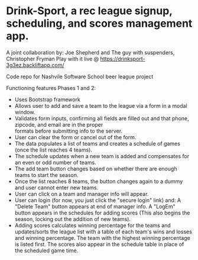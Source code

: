 Drink-Sport, a rec league signup, scheduling, and scores management app.
===========

A joint collaboration by:
Joe Shepherd
  and
The guy with suspenders, Christopher Fryman
Play with it live @ https://drinksport-3g3ez.backliftapp.com/

Code repo for Nashvile Software School beer league project

Functioning features 
Phases 1 and 2:
- Uses Bootstrap framework
- Allows user to add and save a team to the league via a form in a modal window.
- Validates form inputs, confirming all fields are filled out and that phone, zipcode, and email are in the proper          
  formats before submitting info to the server.
- User can clear the form or cancel out of the form.
- The data populates a list of teams and creates a schedule of games (once the list reaches 4 teams). 
- The schedule updates when a new team is added and compensates for an even or odd number of teams.
- The add team button changes based on whether there are enough teams to start the season. 
- Once the list reaches 8 teams, the button changes again to a dummy and user cannot enter new teams.
- User can click on a team and manager info will appear.
- User can login (for now, you just click the "secure login" link) and:
  A "Delete Team" button appears at end of manager info.
  A "LogEm" button appears in the schedules for adding scores (This also begins the season, locking out 
  the addition of new teams).
- Adding scores calculates winning percentage for the teams and updates/sorts the league list with a table of 
  each team's wins and losses and winning percentage. The team with the highest winning percentage is listed first.
  The scores also appear in the schedule table in place of the scheduled game time. 
